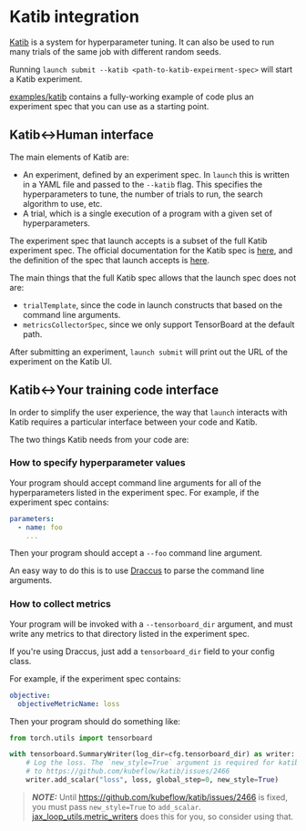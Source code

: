 # Katib integration

[Katib](https://www.kubeflow.org/docs/components/katib/overview/) is a system for hyperparameter tuning.
It can also be used to run many trials of the same job with different random seeds.

Running `launch submit --katib <path-to-katib-expeirment-spec>` will start a Katib experiment.

[examples/katib](../examples/katib) contains a fully-working example of
code plus an experiment spec that you can use as a starting point.

## Katib<->Human interface

The main elements of Katib are:
* An experiment, defined by an experiment spec. In `launch` this is written
  in a YAML file and passed to the `--katib` flag. This specifies the hyperparameters
  to tune, the number of trials to run, the search algorithm to use, etc.
* A trial, which is a single execution of a program with a given set of hyperparameters.

The experiment spec that launch accepts is a subset of the full Katib experiment spec.
The official documentation for the Katib spec is [here](https://www.kubeflow.org/docs/components/katib/user-guides/hp-tuning/configure-experiment/), and
the definition of the spec that launch accepts is [here](../launch/src/katib.rs).

The main things that the full Katib spec allows that the launch spec does not are:
* `trialTemplate`, since the code in launch constructs that based on the command line arguments.
* `metricsCollectorSpec`, since we only support TensorBoard at the default path.

After submitting an experiment, `launch submit` will print out the URL of the experiment on the Katib UI.

## Katib<->Your training code interface

In order to simplify the user experience, the way that `launch` interacts with Katib requires
a particular interface between your code and Katib.

The two things Katib needs from your code are:

### How to specify hyperparameter values

Your program should accept command line arguments for all of the hyperparameters listed in the
experiment spec. For example, if the experiment spec contains:

```yaml
parameters:
  - name: foo
    ...
```

Then your program should accept a `--foo` command line argument.

An easy way to do this is to use [Draccus](https://github.com/dlwh/draccus) to parse the command line arguments.

### How to collect metrics

Your program will be invoked with a `--tensorboard_dir` argument, and must
write any metrics to that directory listed in the experiment spec.

If you're using Draccus, just add a `tensorboard_dir` field to your config class.

For example, if the experiment spec contains:

```yaml
objective:
  objectiveMetricName: loss
```

Then your program should do something like:

```python
from torch.utils import tensorboard

with tensorboard.SummaryWriter(log_dir=cfg.tensorboard_dir) as writer:
    # Log the loss. The `new_style=True` argument is required for katib due
    # to https://github.com/kubeflow/katib/issues/2466
    writer.add_scalar("loss", loss, global_step=0, new_style=True)
```

> **_NOTE:_** Until https://github.com/kubeflow/katib/issues/2466 is fixed, you must
> pass `new_style=True` to `add_scalar`.
> [jax_loop_utils.metric_writers](https://github.com/Astera-org/jax_loop_utils/)
> does this for you, so consider using that.
